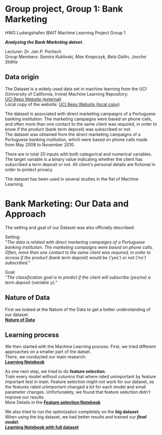 # Group project, Group 1: Bank Marketing
HWG Ludwigshafen IBAIT Machine Learning Project Group 1   

***Analyzing the Bank Marketing datset.***  

Lecturer: *Dr. Jan P. Portisch*  
Group Members: *Samira Kuklinski, Max Knapczyk, Bela Gallin, Joscha Stähle*  


## Data origin
The Dataset is a widely used data set in machine learning from the UCI (University of California, Irvine) Machine Learning Repository:  
[UCI Repo Website (external)](https://archive.ics.uci.edu/dataset/222/bank+marketing)  
Local copy of the website: [UCI Repo Website (local copy)](Bank%20Marketing%20-%20UCI%20Machine%20Learning%20Repository.html)  
  
The dataset is associated with direct marketing campaigns of a Portuguese banking institution. The marketing campaigns were based on phone calls, and often more than one contact to the same client was required, in order to know if the product (bank term deposit) was subscribed or not.  
The dataset was obtained from the direct marketing campaigns of a Portuguese banking institution, which were based on phone calls made from May 2008 to November 2010.  

There are in total 20 inputs with both categorical and numerical variables. The target variable is a binary value indicating whether the client has subscribed a term deposit or not. All client's personal details are fictional in order to protect privacy.  

The dataset has been used in several studies in the fiel of Machine Learning.

# Bank Marketing: Our Data and Approach

The setting and goal of our Dataset was also officially described:  
  
Setting:  
_"The data is related with direct marketing campaigns of a Portuguese banking institution. The marketing campaigns were based on phone calls. Often, more than one contact to the same client was required, in order to access if the product (bank term deposit) would be ('yes') or not ('no') subscribed."_  

Goal:  
_"The classification goal is to predict if the client will subscribe (yes/no) a term deposit (variable y)."_  

## Nature of Data
First we looked at the Nature of the Data to get a better understanding of our dataset.  
**[Nature of Data](Nature_of_Data.ipynb)**  

## Learning process
We then started with the Machine Learning process. First, we tried different approaches on a smaller part of the datset.  
There, we conducted our main research:  
**[Learning Notebook](main.ipynb)**     
  
As one next step, we tried to do **feature selection**.  
Train every model without columns that where rated unimportant by feature important test in main. Feature selection might not work for our dataset, as the features rated unimportant changed a lot for each model and small parameter changes. Unfortunately, we found that feature selection didn't improve our results.  
More Details in the **[Feature selection Notebook](main_with_feature_selection.ipynb)**  
  
We also tried to run the optimization completely on the **big dataset**.  
When using the big dataset, we had better results and trained our ***final model***.  
**[Learning Notebook with full dataset](main_full_dataset.ipynb)**